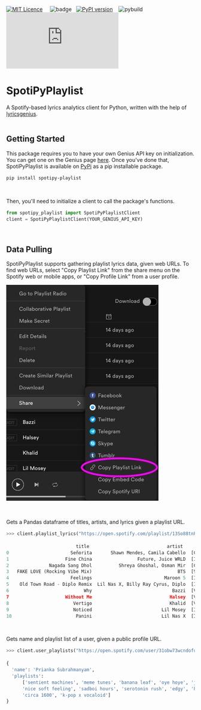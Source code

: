 [![MIT Licence](https://badges.frapsoft.com/os/mit/mit.png?v=103)](https://opensource.org/licenses/mit-license.php) &nbsp;&nbsp;&nbsp; ![badge](https://img.shields.io/static/v1?label=1.0&message=stable&color=brightgreen)&nbsp;&nbsp;&nbsp;[![PyPI version](https://badge.fury.io/py/spotipy-playlist.svg)](https://badge.fury.io/py/spotipy-playlist)&nbsp;&nbsp;&nbsp;         ![pybuild](https://img.shields.io/pypi/pyversions/spotipy-playlist) &nbsp;&nbsp;&nbsp; [![sizebadge](https://badge-size.herokuapp.com/Naereen/StrapDown.js/master/strapdown.min.js)](https://github.com/prisubs/spotipy-playlist)



# SpotiPyPlaylist
A Spotify-based lyrics analytics client for Python, written with the help of [lyricsgenius](https://pypi.org/project/lyricsgenius/0.3/).
<br>
<br>
## Getting Started 
This package requires you to have your own Genius API key on initialization. You can get one on the Genius page [here](https://genius.com/signup_or_login). Once you've done that, SpotiPyPlaylist is available on [PyPi](https://pypi.org) as a pip installable package.

``` bash
pip install spotipy-playlist
```
<br>

Then, you'll need to initialize a client to call the package's functions.
``` python
from spotipy_playlist import SpotiPyPlaylistClient
client = SpotiPyPlaylistClient(YOUR_GENIUS_API_KEY)
```
<br>

## Data Pulling
SpotiPyPlaylist supports gathering playlist lyrics data, given web URLs. To find web URLs, select "Copy Playlist Link" from the share menu on the Spotify web or mobile apps, or "Copy Profile Link" from a user profile.

![playlist_instructions](docs/playlistget.png)

<br>

Gets a Pandas dataframe of titles, artists, and lyrics given a playlist URL.
``` python
>>> client.playlist_lyrics("https://open.spotify.com/playlist/13So88tnFPcYia9aeXRAQ3?si=VpFOd40KTlaxz6SuN_QM6g")

                          title                             artist                         lyrics
0                       Señorita       Shawn Mendes, Camila Cabello  [Chorus: Camila Cabello] I love it when you c...
1                     Fine China                 Future, Juice WRLD  [Intro: Future & Juice WRLD] The world on dru...
2               Nagada Sang Dhol          Shreya Ghoshal, Osman Mir  [Chorus 1] हे धिन तड़ाक धिन तड़ाक आजा उड़ के...
3   FAKE LOVE (Rocking Vibe Mix)                                BTS  [방탄소년단의 Fake Love (Rocking Vibe Mix) 가사][I...
4                       Feelings                           Maroon 5  [Intro]Woo, woo! Oh, yeah [Verse 1] You...
5    Old Town Road - Diplo Remix  Lil Nas X, Billy Ray Cyrus, Diplo  [Intro: Billy Ray Cyrus]Oh, oh-oh Oh [Re...
6                            Why                              Bazzi  [Verse 1]I'm still on your Netflix Girl, I ...
7                     Without Me                             Halsey  [Verse 1]Found you when your heart was broke...
8                        Vertigo                             Khalid  [Verse 1]Are we better off believing What t...
9                        Noticed                          Lil Mosey  [Intro] Ughh Yeah, yeah Ayy Royce, you did ... 
10                        Panini                          Lil Nas X  [Intro: Nessly] Daytrip took it to 10 (Hey) ...
```

<br>

Gets name and playlist list of a user, given a public profile URL.
``` python
>>> client.user_playlists("https://open.spotify.com/user/31obw73wcndofulfje4bekzfyccy?si=6Bvjvn8YTmKVj_nAQ0mJ6g")

{
  'name': 'Prianka Subrahmanyam',
  'playlists': 
      ['sentient machines', 'meme tunes', 'banana leaf', 'oye hoye', 'jaana hudugi',
      'nice soft feeling', 'sadboi hours', 'serotonin rush', 'edgy', 'hooligan booligan backyardigan',
      'circa 1600', 'k-pop x vocaloid']
}
```
